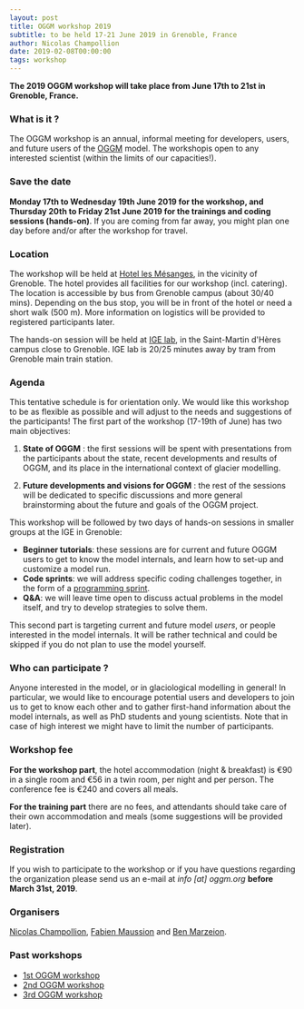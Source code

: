 ```yaml
---
layout: post
title: OGGM workshop 2019
subtitle: to be held 17-21 June 2019 in Grenoble, France
author: Nicolas Champollion
date: 2019-02-08T00:00:00
tags: workshop
---
```


**The 2019 OGGM workshop will take place from June 17th to 21st in Grenoble,
France.**

### What is it ?

The OGGM workshop is an annual, informal meeting for developers, users, and future users
of the [OGGM](http://docs.oggm.org) model. The workshopis open to any interested scientist
(within the limits of our capacities!).

### Save the date

**Monday 17th to Wednesday 19th June 2019 for the workshop, and Thursday 20th to 
Friday 21st June 2019 for the trainings and coding sessions (hands-on)**. If you are coming 
from far away, you might plan one day before and/or after the workshop for travel.

### Location

The workshop will be held at [Hotel les Mésanges](http://www.hotel-les-mesanges.com/),
in the vicinity of Grenoble. The hotel provides all facilities for our workshop
(incl. catering). The location is accessible by bus from Grenoble campus
(about 30/40 mins). Depending on the bus stop, you will be in front of the hotel
or need a short walk (500 m). More information on logistics will be provided
to registered participants later. 

The hands-on session will be held at [IGE lab](http://www.ige-grenoble.fr/),
in the Saint-Martin d'Hères campus close to Grenoble. IGE lab is
20/25 minutes away by tram from Grenoble main train station.

### Agenda

This tentative schedule is for orientation only. We would like this workshop
to be as flexible as possible and will adjust to the needs and suggestions of the participants!
The first part of the workshop (17-19th of June) has two main objectives:

1. **State of OGGM** : the first sessions will be spent with presentations from the
participants about the state, recent developments and results of OGGM, 
and its place in the international context of glacier modelling.

2. **Future developments and visions for OGGM** : the rest of the sessions
will be dedicated to specific discussions and more general brainstorming
about the future and goals of the OGGM project.
    
This workshop will be followed by two days of hands-on sessions 
in smaller groups at the IGE in Grenoble:

- **Beginner tutorials**: these sessions are for current and future OGGM users to
  get to know the model internals, and learn how to set-up and customize a model run.
- **Code sprints**: we will address specific coding challenges
  together, in the form of a [programming sprint](https://oggm.org/2018/10/16/hack-day/).
- **Q&A**: we will leave time open to discuss actual problems in the model itself,
  and try to develop strategies to solve them.
    
This second part is targeting current and future model *users*, or 
people interested in the model internals. 
It will be rather technical and could be skipped if you do not plan to
use the model yourself.

### Who can participate ?

Anyone interested in the model, or in glaciological modelling
in general! In particular, we would like to encourage potential users and
developers to join us to get to know each other and to gather first-hand
information about the model internals, as well as PhD students and young scientists.
Note that in case of high interest we might have to limit the number of participants.

### Workshop fee

**For the workshop part**, the hotel accommodation (night & breakfast)
is €90 in a single room and €56 in a twin room, per night and per person.
The conference fee is €240 and covers all meals.

**For the training part** there are no fees, and attendants should take care
of their own accommodation and meals (some suggestions will be provided later).

### Registration

If you wish to participate to the workshop or if you have questions regarding
the organization please send us an e-mail at _info [at] oggm.org_
**before March 31st, 2019**.

### Organisers

[Nicolas Champollion](https://geographie.uni-bremen.de/index.php?option=com_jresearch&view=member&task=show&id=87), [Fabien Maussion](http://fabienmaussion.info/) and [Ben Marzeion](http://marzeion.info/).

### Past workshops

- <u> <a href="{{ site.url }}/2016/02/11/1st-oggm-worshop-summary/"> 1st OGGM workshop </a> </u>
- <u> <a href="{{ site.url }}/2017/04/03/2nd-oggm-worshop-summary/"> 2nd OGGM workshop </a> </u>
- <u> <a href="{{ site.url }}/2018/06/29/3nd-oggm-worshop-summary/"> 3rd OGGM workshop </a> </u>
